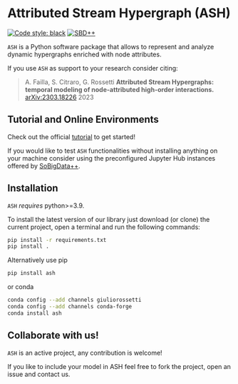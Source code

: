 # Attributed Stream Hypergraph (ASH)
[![Code style: black](https://img.shields.io/badge/code%20style-black-000000.svg)](https://github.com/psf/black)
[![SBD++](https://img.shields.io/badge/Available%20on-SoBigData%2B%2B-green)](https://sobigdata.d4science.org/group/sobigdata-gateway/explore?siteId=20371853)

``ASH`` is a Python software package that allows to represent and analyze dynamic hypergraphs enriched with node attributes.


If you use ``ASH`` as support to your research consider citing:
 
> A. Failla, S. Citraro, G. Rossetti
> **Attributed Stream Hypergraphs: temporal modeling of node-attributed high-order interactions.**
> [arXiv:2303.18226](https://arxiv.org/abs/2303.18226)
> 2023

## Tutorial and Online Environments

Check out the official [tutorial](#) to get started!

If you would like to test ``ASH`` functionalities without installing anything on your machine consider using the preconfigured Jupyter Hub instances offered by [SoBigData++](https://sobigdata.d4science.org/group/sobigdata-gateway/explore?siteId=20371853).

## Installation

``ASH`` *requires* python>=3.9.

To install the latest version of our library just download (or clone) the current project, open a terminal and run the following commands:

```bash
pip install -r requirements.txt
pip install .
```

Alternatively use pip
```bash
pip install ash 
```

or conda
```bash
conda config --add channels giuliorossetti
conda config --add channels conda-forge
conda install ash
```

## Collaborate with us!

``ASH`` is an active project, any contribution is welcome!

If you like to include your model in ASH feel free to fork the project, open an issue and contact us.

